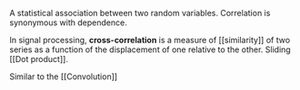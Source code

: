 A statistical association between two random variables.
Correlation is synonymous with dependence.

In signal processing, **cross-correlation** is a measure of [[similarity]] of two series as a function of the displacement of one relative to the other. 
Sliding [[Dot product]].

Similar to the [[Convolution]]